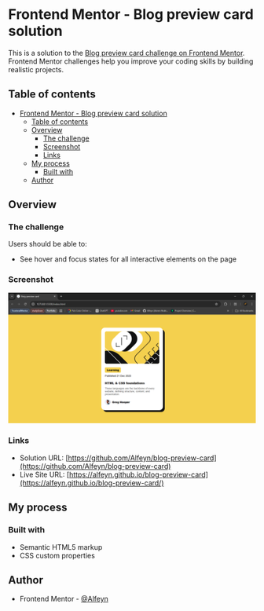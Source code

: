 # Frontend Mentor - Blog preview card solution

This is a solution to the [Blog preview card challenge on Frontend Mentor](https://www.frontendmentor.io/challenges/blog-preview-card-ckPaj01IcS). Frontend Mentor challenges help you improve your coding skills by building realistic projects. 

## Table of contents

- [Frontend Mentor - Blog preview card solution](#frontend-mentor---blog-preview-card-solution)
  - [Table of contents](#table-of-contents)
  - [Overview](#overview)
    - [The challenge](#the-challenge)
    - [Screenshot](#screenshot)
    - [Links](#links)
  - [My process](#my-process)
    - [Built with](#built-with)
  - [Author](#author)


## Overview

### The challenge

Users should be able to:

- See hover and focus states for all interactive elements on the page

### Screenshot

![](./assets/images/screenshoot.png)

### Links

- Solution URL: [https://github.com/Alfeyn/blog-preview-card](https://github.com/Alfeyn/blog-preview-card)
- Live Site URL: [https://alfeyn.github.io/blog-preview-card](https://alfeyn.github.io/blog-preview-card/)

## My process

### Built with

- Semantic HTML5 markup
- CSS custom properties
  
## Author

- Frontend Mentor - [@Alfeyn](https://www.frontendmentor.io/profile/Alfeyn)